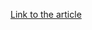 [Link to the article](https://cybersecuritynews.com/google-has-blocked-2-28-million-malicious-apps/)
